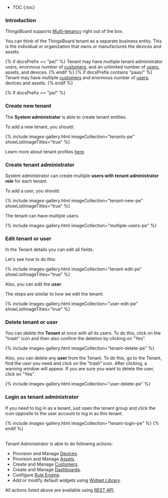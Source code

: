 * TOC
{:toc}

### Introduction

ThingsBoard supports [Multi-tenancy](https://en.wikipedia.org/wiki/Multitenancy) right out of the box. 

You can think of the ThingsBoard tenant as a separate business entity. This is the individual or organization that owns or manufactures the devices and assets.

{% if docsPrefix == "pe/" %}
Tenant may have multiple tenant administrator users, enormous number of [customers](/docs/{{docsPrefix}}user-guide/ui/customers), and an unlimited number of [users](/docs/{{docsPrefix}}user-guide/ui/users), assets, and devices.
{% endif %}
{% if docsPrefix contains "paas/" %}
Tenant may have multiple [customers](/docs/{{docsPrefix}}user-guide/ui/customers) and enormous number of [users](/docs/{{docsPrefix}}user-guide/ui/users), devices and assets.
{% endif %}

{% if docsPrefix == "pe/" %}
### Сreate new tenant

The **System administrator** is able to create tenant entities.

To add a new tenant, you should:

{% include images-gallery.html imageCollection="tenants-pe" showListImageTitles="true" %}

Learn more about tenant profiles [here](/docs/{{docsPrefix}}user-guide/tenant-profiles).

### Сreate tenant administrator

System administrator can create multiple **users with tenant administrator role** for each tenant.

To add a user, you should:

{% include images-gallery.html imageCollection="tenant-new-pe" showListImageTitles="true" %}

The tenant can have multiple users.

{% include images-gallery.html imageCollection="multiple-users-pe" %}

### Edit tenant or user

In the Tenant details you can edit all fields.

Let's see how to do this:

{% include images-gallery.html imageCollection="tenant-edit-pe" showListImageTitles="true" %}

Also, you can edit the **user**.

The steps are similar to how we edit the tenant:

{% include images-gallery.html imageCollection="user-edit-pe" showListImageTitles="true" %}

### Delete tenant or user

You can delete the **Tenant** at once with all its users. To do this, click on the "trash" icon and then also confirm the deletion by clicking on "Yes".

{% include images-gallery.html imageCollection="tenant-delete-pe" %}

Also, you can delete any **user** from the Tenant. To do this, go to the Tenant, find the user you need and click on the "trash" icon. After clicking, a warning window will appear. If you are sure you want to delete the user, click on "Yes".

{% include images-gallery.html imageCollection="user-delete-pe" %}

### Login as tenant administrator

If you need to log in as a tenant, just open the tenant group and click the icon opposite to the user account to log in as this tenant.

{% include images-gallery.html imageCollection="tenant-login-pe" %}
{% endif %}

<br>
Tenant Administrator is able to do following actions:

- Provision and Manage [Devices](/docs/{{docsPrefix}}user-guide/ui/devices/).
- Provision and Manage [Assets](/docs/{{docsPrefix}}user-guide/ui/assets/).
- Create and Manage [Customers](/docs/{{docsPrefix}}user-guide/ui/customers/).
- Create and Manage [Dashboards](/docs/{{docsPrefix}}user-guide/ui/dashboards/).
- Configure [Rule Engine](/docs/{{docsPrefix}}user-guide/rule-engine-2-0/re-getting-started/).
- Add or modify default widgets using [Widget Library](/docs/{{docsPrefix}}user-guide/ui/widget-library/).

All actions listed above are available using [REST API](/docs/{{docsPrefix}}reference/rest-api/).

